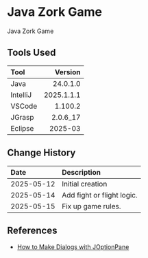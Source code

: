 # Java Zork Game

Java Zork Game

## Tools Used

| Tool     |    Version |
|:---------|-----------:|
| Java     |   24.0.1.0 |
| IntelliJ | 2025.1.1.1 |
| VSCode   |    1.100.2 |
| JGrasp   |   2.0.6_17 |
| Eclipse  |    2025-03 |

## Change History

| Date       | Description                |
|:-----------|:---------------------------|
| 2025-05-12 | Initial creation           |
| 2025-05-14 | Add fight or flight logic. |
| 2025-05-15 | Fix up game rules.         |

## References

* [How to Make Dialogs with JOptionPane](https://docs.oracle.com/javase/tutorial/uiswing/components/dialog.html)